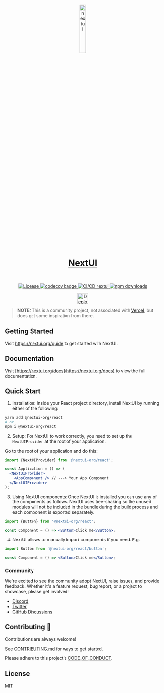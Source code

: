 <p align="center">
  <a href="https://nextui.org">
      <img width="20%" src="https://raw.githubusercontent.com/nextui-org/nextui/main/apps/docs/public/isotipo.png" alt="nextui" />
      <h1 align="center">NextUI</h1>
  </a>
</p>
</br>
<p align="center">
  <a href="https://github.com/jrgarciadev/nextui/blob/main/LICENSE">
    <img src="https://img.shields.io/apm/l/atomic-design-ui.svg?style=flat" alt="License">
  </a>
  <a href="https://codecov.io/gh/jrgarciadev/nextui">
    <img src="https://codecov.io/gh/jrgarciadev/nextui/branch/main/graph/badge.svg?token=QJF2QKR5N4" alt="codecov badge">
  </a>
  <a href="https://github.com/nextui-org/nextui/actions/workflows/main.yaml">
    <img src="https://github.com/nextui-org/nextui/actions/workflows/main.yaml/badge.svg" alt="CI/CD nextui">
  </a>
  <a href="https://www.npmjs.com/package/@nextui-org/react">
    <img src="https://img.shields.io/npm/dm/@nextui-org/react.svg?style=flat-round" alt="npm downloads">
  </a>
</p>

<p align="center">
  <a rel="noopener noreferrer" target="_blank" href="https://www.vercel.com?utm_source=nextui&utm_marketing=oss">
    <img height="34px" src="https://raw.githubusercontent.com/nextui-org/nextui/main/apps/docs/public/deployed-on-vercel.svg" alt="Deployed on vercel">
  </a>
</p>

> **NOTE:** This is a community project, not associated with [Vercel](https://vercel.com), but does get some inspiration from there.

## Getting Started

Visit <a aria-label="nextui learn" href="https://nextui.org/learn">https://nextui.org/guide</a> to get started with NextUI.

## Documentation

Visit [https://nextui.org/docs](https://nextui.org/docs) to view the full documentation.

## Quick Start

1. Installation: Inside your React project directory, install NextUI by running either of the following:

```bash
yarn add @nextui-org/react
# or
npm i @nextui-org/react
```

2. Setup: For NextUI to work correctly, you need to set up the `NextUIProvider` at the root of your application.

Go to the root of your application and do this:

```jsx
import {NextUIProvider} from '@nextui-org/react';

const Application = () => (
  <NextUIProvider>
    <AppComponent /> // ---> Your App Component
  </NextUIProvider>
);
```

3. Using NextUI components: Once NextUI is installed you can use any of the components as follows.
   NextUI uses tree-shaking so the unused modules will not be included in the bundle during the build process and
   each component is exported separately.

```jsx
import {Button} from '@nextui-org/react';

const Component = () => <Button>Click me</Button>;
```

4. NextUI allows to manually import components if you need. E.g.

```jsx
import Button from '@nextui-org/react/button';

const Component = () => <Button>Click me</Button>;
```

### Community

We're excited to see the community adopt NextUI, raise issues, and provide feedback.
Whether it's a feature request, bug report, or a project to showcase, please get involved!

- [Discord](https://discord.gg/9b6yyZKmH4)
- [Twitter](https://twitter.com/getnextui)
- [GitHub Discussions](https://github.com/nextui-org/nextui/discussions)

## Contributing 🚀

Contributions are always welcome!

See [CONTRIBUTING.md](https://github.com/nextui-org/nextui/blob/main/CONTRIBUTING.MD) for ways to get started.

Please adhere to this project's [CODE_OF_CONDUCT](https://github.com/nextui-org/nextui/blob/main/CODE_OF_CONDUCT.md).

## License

[MIT](https://choosealicense.com/licenses/mit/)
